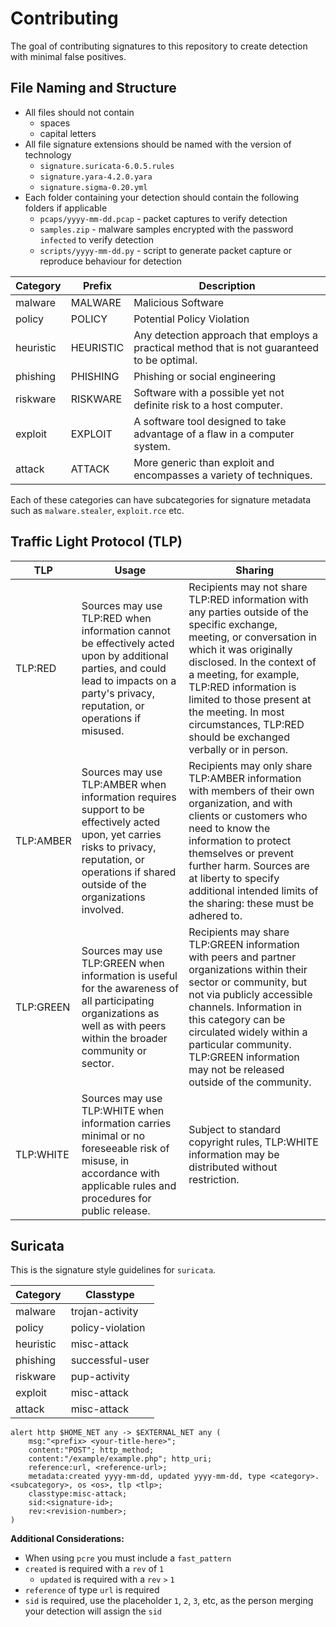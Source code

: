# Contributing

The goal of contributing signatures to this repository to create detection with minimal false positives.

## File Naming and Structure

- All files should not contain
  - spaces
  - capital letters
- All file signature extensions should be named with the version of technology
  - `signature.suricata-6.0.5.rules`
  - `signature.yara-4.2.0.yara`
  - `signature.sigma-0.20.yml`
- Each folder containing your detection should contain the following folders if applicable
  - `pcaps/yyyy-mm-dd.pcap` - packet captures to verify detection
  - `samples.zip` - malware samples encrypted with the password `infected` to verify detection
  - `scripts/yyyy-mm-dd.py` - script to generate packet capture or reproduce behaviour for detection

| Category  | Prefix    | Description                                                  |
| --------- | --------- | ------------------------------------------------------------ |
| malware   | MALWARE   | Malicious Software                                           |
| policy    | POLICY    | Potential Policy Violation                                   |
| heuristic | HEURISTIC | Any detection approach that employs a practical method that is not guaranteed to be optimal. |
| phishing  | PHISHING  | Phishing or social engineering                               |
| riskware  | RISKWARE  | Software with a possible yet not definite risk to a host computer. |
| exploit   | EXPLOIT   | A software tool designed to take advantage of a flaw in a computer system. |
| attack    | ATTACK    | More generic than exploit and encompasses a variety of techniques. |

Each of these categories can have subcategories for signature metadata such as `malware.stealer`, `exploit.rce` etc.

## Traffic Light Protocol (TLP)

| TLP       | Usage                                                        | Sharing                                                      |
| --------- | ------------------------------------------------------------ | ------------------------------------------------------------ |
| TLP:RED   | Sources may use TLP:RED when information cannot be effectively acted upon by additional parties, and could lead to impacts on a party's privacy, reputation, or operations if misused. | Recipients may not share TLP:RED information with any parties outside of the specific exchange, meeting, or conversation in which it was originally disclosed. In the context of a meeting, for example, TLP:RED information is limited to those present at the meeting. In most circumstances, TLP:RED should be exchanged verbally or in person. |
| TLP:AMBER | Sources may use TLP:AMBER when information requires support to be effectively acted upon, yet carries risks to privacy, reputation, or operations if shared outside of the organizations involved. | Recipients may only share TLP:AMBER information with members of their own organization, and with clients or customers who need to know the information to protect themselves or prevent further harm. Sources are at liberty to specify additional intended limits of the sharing: these must be adhered to. |
| TLP:GREEN | Sources may use TLP:GREEN when information is useful for the awareness of all participating organizations as well as with peers within the broader community or sector. | Recipients may share TLP:GREEN information with peers and partner organizations within their sector or community, but not via publicly accessible channels. Information in this category can be circulated widely within a particular community. TLP:GREEN information may not be released outside of the community. |
| TLP:WHITE | Sources may use TLP:WHITE when information carries minimal or no foreseeable risk of misuse, in accordance with applicable rules and procedures for public release. | Subject to standard copyright rules, TLP:WHITE information may be distributed without restriction. |

## Suricata

This is the signature style guidelines for `suricata`.

| Category  | Classtype        |
| --------- | ---------------- |
| malware   | trojan-activity  |
| policy    | policy-violation |
| heuristic | misc-attack      |
| phishing  | successful-user  |
| riskware  | pup-activity     |
| exploit   | misc-attack      |
| attack    | misc-attack      |

```
alert http $HOME_NET any -> $EXTERNAL_NET any (
	msg:"<prefix> <your-title-here>";
    content:"POST"; http_method;
    content:"/example/example.php"; http_uri;
    reference:url, <reference-url>;
    metadata:created yyyy-mm-dd, updated yyyy-mm-dd, type <category>.<subcategory>, os <os>, tlp <tlp>;
    classtype:misc-attack;
    sid:<signature-id>;
    rev:<revision-number>;
)
```

**Additional Considerations:**

- When using `pcre` you must include a `fast_pattern`
- `created` is required with a `rev` of `1`
  - `updated` is required with a `rev` `>` `1`
- `reference` of type `url` is required
- `sid` is required, use the placeholder `1`, `2`, `3`, etc, as the person merging your detection will assign the `sid`
